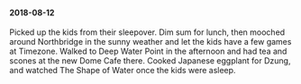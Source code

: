 #### 2018-08-12

Picked up the kids from their sleepover. Dim sum for lunch, then mooched around Northbridge in the sunny weather and let the kids have a few games at Timezone. Walked to Deep Water Point in the afternoon and had tea and scones at the new Dome Cafe there. Cooked Japanese eggplant for Dzung, and watched The Shape of Water once the kids were asleep.